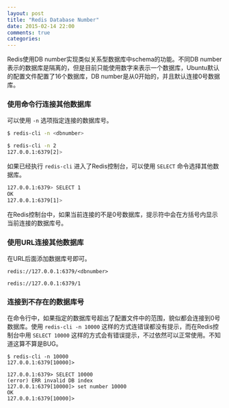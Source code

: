 ```yaml
---
layout: post
title: "Redis Database Number"
date: 2015-02-14 22:00
comments: true
categories:
---
```


Redis使用DB number实现类似关系型数据库中schema的功能。不同DB number表示的数据库是隔离的，但是目前只能使用数字来表示一个数据库，Ubuntu默认的配置文件配置了16个数据库，DB number是从0开始的，并且默认连接0号数据库。

### 使用命令行连接其他数据库

可以使用 `-n` 选项指定连接的数据库号。
``` bash
$ redis-cli -n <dbnumber>

$ redis-cli -n 2
127.0.0.1:6379[2]>
```

如果已经执行 `redis-cli` 进入了Redis控制台，可以使用 `SELECT` 命令选择其他数据库。
``` bash
127.0.0.1:6379> SELECT 1
OK
127.0.0.1:6379[1]>
```

在Redis控制台中，如果当前连接的不是0号数据库，提示符中会在方括号内显示当前连接的数据库号。

### 使用URL连接其他数据库

在URL后面添加数据库号即可。
```
redis://127.0.0.1:6379/<dbnumber>

redis://127.0.0.1:6379/1
```

### 连接到不存在的数据库号
在命令行中，如果指定的数据库号超出了配置文件中的范围，貌似都会连接到0号数据库。使用 `redis-cli -n 10000` 这样的方式连错误都没有提示，而在Redis控制台中用 `SELECT 10000` 这样的方式会有错误提示，不过依然可以正常使用。不知道这算不算是BUG。

```
$ redis-cli -n 10000
127.0.0.1:6379[10000]>
```
```
127.0.0.1:6379> SELECT 10000
(error) ERR invalid DB index
127.0.0.1:6379[10000]> set number 10000
OK
127.0.0.1:6379[10000]>
```
